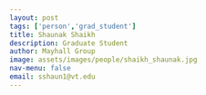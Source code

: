 ```yaml
---
layout: post 
tags: ['person','grad_student']
title: Shaunak Shaikh 
description: Graduate Student 
author: Mayhall Group 
image: assets/images/people/shaikh_shaunak.jpg
nav-menu: false 
email: sshaun1@vt.edu 
---
```


